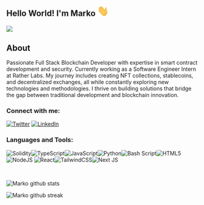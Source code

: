 
<h2> Hello World! I'm Marko <img src="https://raw.githubusercontent.com/ABSphreak/ABSphreak/master/gifs/Hi.gif" width="30px"></h2>


<img align='center' src='https://user-images.githubusercontent.com/5713670/87202985-820dcb80-c2b6-11ea-9f56-7ec461c497c3.gif' width='200"'>

## About

Passionate Full Stack Blockchain Developer with expertise in smart contract development and security. Currently working as a Software Engineer Intern at Rather Labs. My journey includes creating NFT collections, stablecoins, and decentralized exchanges, all while constantly exploring new technologies and methodologies. I thrive on building solutions that bridge the gap between traditional development and blockchain innovation.

### Connect with me:
<a href="https://x.com/delinkedeth">![Twitter](https://img.shields.io/badge/Twitter-%231DA1F2.svg?style=for-the-badge&logo=Twitter&logoColor=white)</a>
<a href="https://www.linkedin.com/in/marko-jauregui/">![LinkedIn](https://img.shields.io/badge/linkedin-%230077B5.svg?style=for-the-badge&logo=linkedin&logoColor=white)</a>
<br />

### Languages and Tools:

![Solidity](https://img.shields.io/badge/Solidity-%23363636.svg?style=for-the-badge&logo=solidity&logoColor=white)![TypeScript](https://img.shields.io/badge/typescript-%23007ACC.svg?style=for-the-badge&logo=typescript&logoColor=white)![JavaScript](https://img.shields.io/badge/javascript-%23323330.svg?style=for-the-badge&logo=javascript&logoColor=%23F7DF1E)![Python](https://img.shields.io/badge/python-3670A0?style=for-the-badge&logo=python&logoColor=ffdd54)![Bash Script](https://img.shields.io/badge/bash_script-%23121011.svg?style=for-the-badge&logo=gnu-bash&logoColor=white)![HTML5](https://img.shields.io/badge/html5-%23E34F26.svg?style=for-the-badge&logo=html5&logoColor=white)![NodeJS](https://img.shields.io/badge/node.js-6DA55F?style=for-the-badge&logo=node.js&logoColor=white)	![React](https://img.shields.io/badge/react-%2320232a.svg?style=for-the-badge&logo=react&logoColor=%2361DAFB)![TailwindCSS](https://img.shields.io/badge/tailwindcss-%2338B2AC.svg?style=for-the-badge&logo=tailwind-css&logoColor=white)![Next JS](https://img.shields.io/badge/Next-black?style=for-the-badge&logo=next.js&logoColor=white)

<br />

![Marko github stats](https://github-readme-stats.vercel.app/api?username=markojauregui&show_icons=true&theme=radical&count_private=true&include_all_commits=true)

![Marko github streak](https://github-readme-streak-stats.herokuapp.com/?user=MarkoJauregui&theme=radical&include_all_commits=true&count_private=true)


